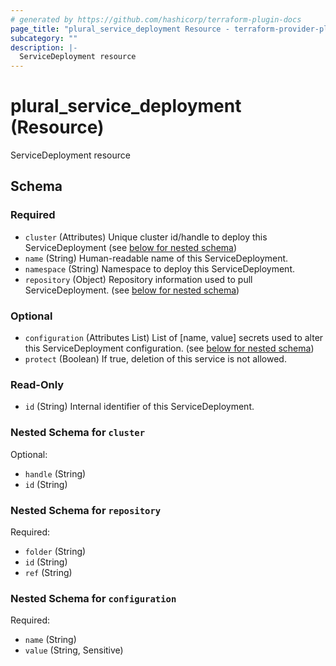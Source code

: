 ```yaml
---
# generated by https://github.com/hashicorp/terraform-plugin-docs
page_title: "plural_service_deployment Resource - terraform-provider-plural"
subcategory: ""
description: |-
  ServiceDeployment resource
---
```


# plural_service_deployment (Resource)

ServiceDeployment resource



<!-- schema generated by tfplugindocs -->
## Schema

### Required

- `cluster` (Attributes) Unique cluster id/handle to deploy this ServiceDeployment (see [below for nested schema](#nestedatt--cluster))
- `name` (String) Human-readable name of this ServiceDeployment.
- `namespace` (String) Namespace to deploy this ServiceDeployment.
- `repository` (Object) Repository information used to pull ServiceDeployment. (see [below for nested schema](#nestedatt--repository))

### Optional

- `configuration` (Attributes List) List of [name, value] secrets used to alter this ServiceDeployment configuration. (see [below for nested schema](#nestedatt--configuration))
- `protect` (Boolean) If true, deletion of this service is not allowed.

### Read-Only

- `id` (String) Internal identifier of this ServiceDeployment.

<a id="nestedatt--cluster"></a>
### Nested Schema for `cluster`

Optional:

- `handle` (String)
- `id` (String)


<a id="nestedatt--repository"></a>
### Nested Schema for `repository`

Required:

- `folder` (String)
- `id` (String)
- `ref` (String)


<a id="nestedatt--configuration"></a>
### Nested Schema for `configuration`

Required:

- `name` (String)
- `value` (String, Sensitive)
